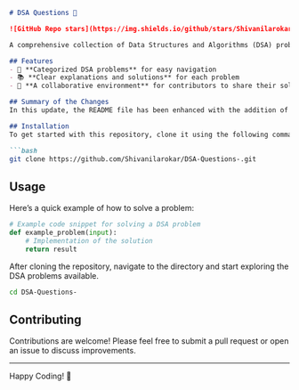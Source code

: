 ```markdown
# DSA Questions 🤖

![GitHub Repo stars](https://img.shields.io/github/stars/Shivanilarokar/DSA-Questions-) ![GitHub forks](https://img.shields.io/github/forks/Shivanilarokar/DSA-Questions-) ![GitHub issues](https://img.shields.io/github/issues/Shivanilarokar/DSA-Questions-)

A comprehensive collection of Data Structures and Algorithms (DSA) problems to help developers and learners practice and enhance their coding skills through a variety of algorithmic challenges.

## Features
- 🚀 **Categorized DSA problems** for easy navigation
- 📚 **Clear explanations and solutions** for each problem
- 🤝 **A collaborative environment** for contributors to share their solutions

## Summary of the Changes
In this update, the README file has been enhanced with the addition of a **Features** section to better highlight what the repository offers. The language has been refined for clarity, particularly in the **Installation** and **Usage** sections.

## Installation
To get started with this repository, clone it using the following command:

```bash
git clone https://github.com/Shivanilarokar/DSA-Questions-.git
```

## Usage
Here’s a quick example of how to solve a problem:

```python
# Example code snippet for solving a DSA problem
def example_problem(input):
    # Implementation of the solution
    return result
```

After cloning the repository, navigate to the directory and start exploring the DSA problems available.

```bash
cd DSA-Questions-
```

## Contributing
Contributions are welcome! Please feel free to submit a pull request or open an issue to discuss improvements.

---

Happy Coding! 🎉
```
